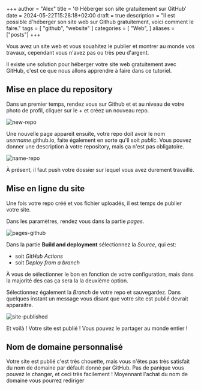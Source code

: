 +++
author = "Alex"
title = '🌐 Héberger son site gratuitement sur GitHub'
date = 2024-05-22T15:28:18+02:00
draft = true
description = "Il est possible d'héberger son site web sur Github gratuitement, voici comment le faire."
tags = [
    "github", "website"
]
categories = [
    "Web",
]
aliases = ["posts"]
+++

Vous avez un site web et vous souahitez le publier et montrer au monde vos travaux, cependant vous n'avez pas ou très peu d'argent.

Il existe une solution pour héberger votre site web gratuitement avec GitHub, c'est ce que nous allons apprendre à faire dans ce tutoriel.

<!--more-->

## Mise en place du repository
Dans un premier temps, rendez vous sur Github et et au niveau de votre photo de profil, cliquer sur le + et créez un nouveau repo.

![new-repo](/posts/host-github/new-repo.png)

Une nouvelle page appareit ensuite, votre repo doit avoir le nom *username*.github.io, faite également en sorte qu'il soit *public*. Vous pouvez donner une description à votre repository, mais ça n'est pas obligatoire.

![name-repo](/posts/host-github/name-repo.png)

À présent, il faut push votre dossier sur lequel vous avez durement travaillé. 

## Mise en ligne du site

Une fois votre repo créé et vos fichier uploadés, il est temps de publier votre site.

Dans les paramètres, rendez vous dans la partie *pages*.

![pages-github](/posts/host-github/settings-repo.png)

Dans la partie **Build and deployment** sélectionnez la *Source*, qui est: 

- soit *GitHub Actions* 
- soit *Deploy from a branch*

À vous de sélectionner le bon en fonction de votre configuration, mais dans la majorité des cas ça sera la la deuxième option.

Sélectionnez également la *Branch* de votre repo et sauvegardez. Dans quelques instant un message vous disant que votre site est publié devrait apparaitre.

![site-published](/posts/host-github/site_published.png)

Et voilà ! Votre site est publié ! Vous pouvez le partager au monde entier !


## Nom de domaine personnalisé

Votre site est publié c'est très chouette, mais vous n'êtes pas très satisfait du nom de domaine par défault donné par GitHub. Pas de panique vous pouvez le changer, et ceci très facilement !
Moyennant l'achat du nom de domaine vous pourrez rediriger 